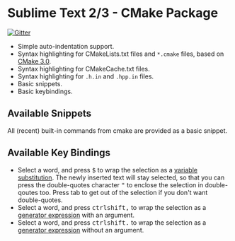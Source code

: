 # Sublime Text 2/3 - CMake Package #

[![Gitter](https://badges.gitter.im/Join%20Chat.svg)](https://gitter.im/zyxar/Sublime-CMakeLists?utm_source=badge&utm_medium=badge&utm_campaign=pr-badge&utm_content=badge)

* Simple auto-indentation support.
* Syntax highlighting for CMakeLists.txt files and `*.cmake` files, based on 
  [CMake 3.0][1].
* Syntax highlighting for CMakeCache.txt files.
* Syntax highlighting for `.h.in` and `.hpp.in` files.
* Basic snippets.
* Basic keybindings.

## Available Snippets

All (recent) built-in commands from cmake are provided as a basic snippet.

## Available Key Bindings

* Select a word, and press <kbd>$</kbd> to wrap the selection
  as a [variable substitution][3]. The newly inserted text will stay selected, 
  so that you can press the double-quotes character <kbd>"</kbd> to enclose the 
  selection in double-qoutes too. Press tab to get out of the selection if you 
  don't want double-quotes.
* Select a word, and press <kbd>ctrl</kbd><kbd>shift</kbd><kbd>,</kbd> to wrap 
  the selection as a [generator expression][2] with an argument.
* Select a word, and press <kbd>ctrl</kbd><kbd>shift</kbd><kbd>.</kbd> to wrap
  the selection as a [generator expression][2] without an argument.

[1]: https://cmake.org/cmake/help/v3.0/manual/cmake-language.7.html
[2]: https://cmake.org/cmake/help/v3.0/manual/cmake-generator-expressions.7.html
[3]: https://cmake.org/cmake/help/v3.0/manual/cmake-language.7.html#variable-references
